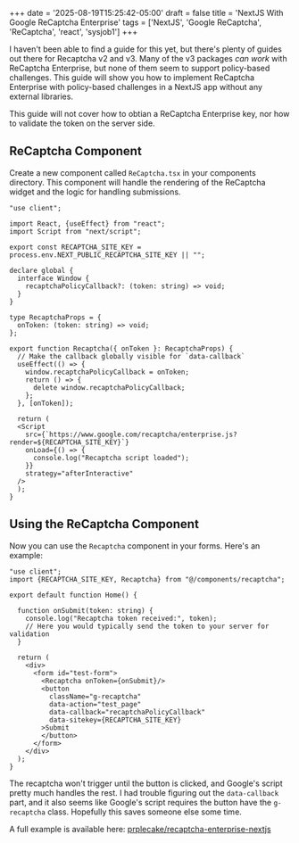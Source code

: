 +++
date = '2025-08-19T15:25:42-05:00'
draft = false
title = 'NextJS With Google ReCaptcha Enterprise'
tags = ['NextJS', 'Google ReCaptcha', 'ReCaptcha', 'react', 'sysjob1']
+++

I haven't been able to find a guide for this yet, but there's plenty of guides
out there for Recaptcha v2 and v3. Many of the v3 packages *can work* with
ReCaptcha Enterprise, but none of them seem to support policy-based challenges.
This guide will show you how to implement ReCaptcha Enterprise with policy-based
challenges in a NextJS app without any external libraries.

This guide will not cover how to obtian a ReCaptcha Enterprise key, nor how to
validate the token on the server side.

## ReCaptcha Component

Create a new component called `ReCaptcha.tsx` in your components directory. This
component will handle the rendering of the ReCaptcha widget and the logic for
handling submissions.

```tsx
"use client";

import React, {useEffect} from "react";
import Script from "next/script";

export const RECAPTCHA_SITE_KEY = process.env.NEXT_PUBLIC_RECAPTCHA_SITE_KEY || "";

declare global {
  interface Window {
    recaptchaPolicyCallback?: (token: string) => void;
  }
}

type RecaptchaProps = {
  onToken: (token: string) => void;
};

export function Recaptcha({ onToken }: RecaptchaProps) {
  // Make the callback globally visible for `data-callback`
  useEffect(() => {
    window.recaptchaPolicyCallback = onToken;
    return () => {
      delete window.recaptchaPolicyCallback;
    };
  }, [onToken]);

  return (
  <Script
    src={`https://www.google.com/recaptcha/enterprise.js?render=${RECAPTCHA_SITE_KEY}`}
    onLoad={() => {
      console.log("Recaptcha script loaded");
    }}
    strategy="afterInteractive"
  />
  );
}
```

## Using the ReCaptcha Component

Now you can use the `Recaptcha` component in your forms. Here's an example:

```tsx
"use client";
import {RECAPTCHA_SITE_KEY, Recaptcha} from "@/components/recaptcha";

export default function Home() {

  function onSubmit(token: string) {
    console.log("Recaptcha token received:", token);
    // Here you would typically send the token to your server for validation
  }

  return (
    <div>
      <form id="test-form">
        <Recaptcha onToken={onSubmit}/>
        <button
          className="g-recaptcha"
          data-action="test_page"
          data-callback="recaptchaPolicyCallback"
          data-sitekey={RECAPTCHA_SITE_KEY}
        >Submit
        </button>
      </form>
    </div>
  );
}
```

The recaptcha won't trigger until the button is clicked, and Google's script
pretty much handles the rest. I had trouble figuring out the `data-callback` part,
and it also seems like Google's script requires the button have the `g-recaptcha`
class. Hopefully this saves someone else some time.

A full example is available here: 
[prplecake/recaptcha-enterprise-nextjs](https://github.com/prplecake/recaptcha-enterprise-nextjs)

